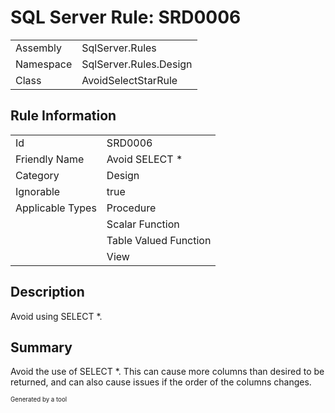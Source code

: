 # SQL Server Rule: SRD0006
  
|    |    |
|----|----|
| Assembly | SqlServer.Rules |
| Namespace | SqlServer.Rules.Design |
| Class | AvoidSelectStarRule |
  
## Rule Information
  
|    |    |
|----|----|
| Id | SRD0006 |
| Friendly Name | Avoid SELECT * |
| Category | Design |
| Ignorable | true |
| Applicable Types | Procedure  |
|   | Scalar Function |
|   | Table Valued Function |
|   | View |
  
## Description
  
Avoid using SELECT *.
  
## Summary
  
Avoid the use of SELECT *. This can cause more columns than desired to be returned, and can also cause issues if the order of the columns changes.
  
<sub><sup>Generated by a tool</sup></sub>
